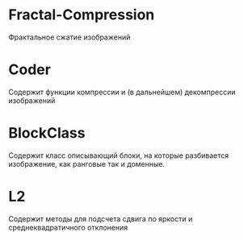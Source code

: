 # Fractal-Compression
Фрактальное сжатие изображений
# Coder
Содержит функции компрессии и (в дальнейшем) декомпрессии изображений
# BlockClass
Содержит класс описывающий блоки, на которые разбивается изображение, как ранговые так и доменные.
# L2
Содержит методы для подсчета сдвига по яркости и среднеквадратичного отклонения
